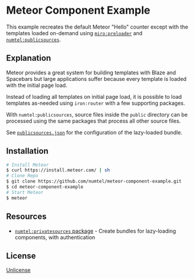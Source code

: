 # Meteor Component Example

This example recreates the default Meteor "Hello" counter except with the templates loaded on-demand using [`miro:preloader`](https://github.com/MiroHibler/meteor-preloader) and [`numtel:publicsources`](https://github.com/numtel/meteor-publicsources).

## Explanation

Meteor provides a great system for building templates with Blaze and Spacebars but large applications suffer because every template is loaded with the initial page load.

Instead of loading all templates on initial page load, it is possible to load templates as-needed using `iron:router` with a few supporting packages.

With `numtel:publicsources`, source files inside the `public` directory can be processed using the same packages that process all other source files.

See [`publicsources.json`](publicsources.json) for the configuration of the lazy-loaded bundle.

## Installation

```bash
# Install Meteor
$ curl https://install.meteor.com/ | sh
# Clone Repo
$ git clone https://github.com/numtel/meteor-component-example.git
$ cd meteor-component-example
# Start Meteor
$ meteor
```

## Resources

* [`numtel:privatesources` package](https://github.com/numtel/meteor-privatesources) - Create bundles for lazy-loading components, with authentication

## License

[Unlicense](http://unlicense.org/)
